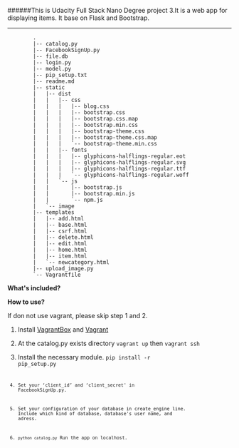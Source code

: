 ######This is Udacity Full Stack Nano Degree project 3.It is a web app for displaying items. It base on Flask and Bootstrap.

----------------
			.
			|-- catalog.py
			|-- FacebookSignUp.py
			|-- file.db
			|-- login.py
			|-- model.py
			|-- pip_setup.txt
			|-- readme.md
			|-- static
			|   |-- dist
			|   |   |-- css
			|   |   |   |-- blog.css
			|   |   |   |-- bootstrap.css
			|   |   |   |-- bootstrap.css.map
			|   |   |   |-- bootstrap.min.css
			|   |   |   |-- bootstrap-theme.css
			|   |   |   |-- bootstrap-theme.css.map
			|   |   |   `-- bootstrap-theme.min.css
			|   |   |-- fonts
			|   |   |   |-- glyphicons-halflings-regular.eot
			|   |   |   |-- glyphicons-halflings-regular.svg
			|   |   |   |-- glyphicons-halflings-regular.ttf
			|   |   |   `-- glyphicons-halflings-regular.woff
			|   |   `-- js
			|   |       |-- bootstrap.js
			|   |       |-- bootstrap.min.js
			|   |       `-- npm.js
			|   `-- image
			|-- templates
			|   |-- add.html
			|   |-- base.html
			|   |-- csrf.html
			|   |-- delete.html
			|   |-- edit.html
			|   |-- home.html
			|   |-- item.html
			|   `-- newcategory.html
			|-- upload_image.py
			`-- Vagrantfile


**What's included?**  
 

**How to use?**

If don not use vagrant, please skip step 1 and 2.

1. Install [VagrantBox](https://www.virtualbox.org/wiki/Downloads) and [Vagrant](https://www.vagrantup.com/downloads)

2. At the catalog.py exists directory `vagrant up` then `vagrant ssh`

3. Install the necessary module.  <code>pip install -r pip_setup.py<code>

3. Set your ‘client_id’ and ‘client_secret' in FacebookSignUp.py.

4. Set your configuration of your database in create_engine line. Include which kind of database, database's user name, and adress.

5. `python catalog.py` Run the app on localhost.


